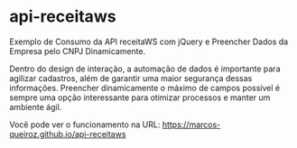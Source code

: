 # api-receitaws
Exemplo de Consumo da API receitaWS com jQuery e Preencher Dados da Empresa pelo CNPJ Dinamicamente. 

Dentro do design de interação, a automação de dados é importante para agilizar cadastros, além de garantir uma maior segurança dessas informações. Preencher dinamicamente o máximo de campos possível é sempre uma opção interessante para otimizar processos e manter um ambiente ágil.


Você pode ver o funcionamento na URL: https://marcos-queiroz.github.io/api-receitaws
